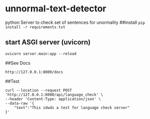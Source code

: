 # unnormal-text-detector
python Server to check set of sentences for unormality
##install
 ```pip install -r requirements.txt```

## start ASGI server (uvicorn)

```
uvicorn server.main:app --reload
```

##See Docs
```
http://127.0.0.1:8000/docs
```
 

##Test
```
curl --location --request POST 'http://127.0.0.1:8000/api/language_check' \
--header 'Content-Type: application/json' \
--data-raw '{
    "text":"This idwds a test for language check server"
}'
```
